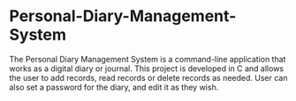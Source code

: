 # Personal-Diary-Management-System
The Personal Diary Management System is a command-line application that works as a digital diary or journal. This project is developed in C and allows the user to add records, read records or delete records as needed. User can also set a password for the diary, and edit it as they wish.
